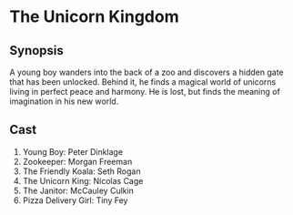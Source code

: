 # The Unicorn Kingdom

## Synopsis

A young boy wanders into the back of a zoo and discovers a hidden gate that has been unlocked. Behind it, he finds a magical world of unicorns living in perfect peace and harmony. He is lost, but finds the meaning of imagination in his new world.

## Cast

1. Young Boy: Peter Dinklage
1. Zookeeper: Morgan Freeman
1. The Friendly Koala: Seth Rogan
1. The Unicorn King: Nicolas Cage
1. The Janitor: McCauley Culkin
1. Pizza Delivery Girl: Tiny Fey
